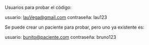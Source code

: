 Usuarios para probar el código:

usuario: lauVega@gmail.com
contraseña: lau123

Se puede crear un paciente para probar, pero uno ya existente es:

usuario: bunito@paciente.com
contraseña: bruno123
